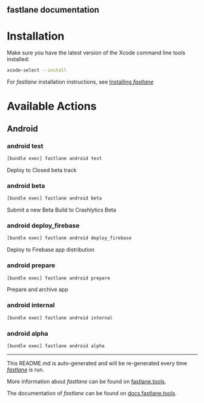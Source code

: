 fastlane documentation
----

# Installation

Make sure you have the latest version of the Xcode command line tools installed:

```sh
xcode-select --install
```

For _fastlane_ installation instructions, see [Installing _fastlane_](https://docs.fastlane.tools/#installing-fastlane)

# Available Actions

## Android

### android test

```sh
[bundle exec] fastlane android test
```

Deploy to Closed beta track

### android beta

```sh
[bundle exec] fastlane android beta
```

Submit a new Beta Build to Crashlytics Beta

### android deploy_firebase

```sh
[bundle exec] fastlane android deploy_firebase
```

Deploy to Firebase app distribution

### android prepare

```sh
[bundle exec] fastlane android prepare
```

Prepare and archive app

### android internal

```sh
[bundle exec] fastlane android internal
```



### android alpha

```sh
[bundle exec] fastlane android alpha
```



----

This README.md is auto-generated and will be re-generated every time [_fastlane_](https://fastlane.tools) is run.

More information about _fastlane_ can be found on [fastlane.tools](https://fastlane.tools).

The documentation of _fastlane_ can be found on [docs.fastlane.tools](https://docs.fastlane.tools).
